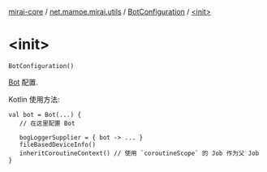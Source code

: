 [mirai-core](../../index.md) / [net.mamoe.mirai.utils](../index.md) / [BotConfiguration](index.md) / [&lt;init&gt;](./-init-.md)

# &lt;init&gt;

`BotConfiguration()`

[Bot](../../net.mamoe.mirai/-bot/index.md) 配置.

Kotlin 使用方法:

```
val bot = Bot(...) {
   // 在这里配置 Bot

   bogLoggerSupplier = { bot -> ... }
   fileBasedDeviceInfo()
   inheritCoroutineContext() // 使用 `coroutineScope` 的 Job 作为父 Job
}
```

